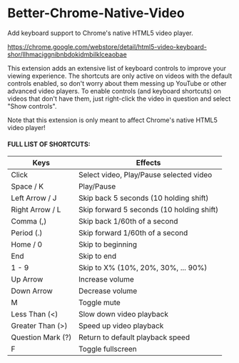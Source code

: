 # Better-Chrome-Native-Video

Add keyboard support to Chrome's native HTML5 video player.

https://chrome.google.com/webstore/detail/html5-video-keyboard-shor/llhmaciggnibnbdokidmbilklceaobae

This extension adds an extensive list of keyboard controls to improve your viewing experience. The shortcuts are only active on videos with the default controls enabled, so don't worry about them messing up YouTube or other advanced video players. To enable controls (and keyboard shortcuts) on videos that don't have them, just right-click the video in question and select "Show controls".

Note that this extension is only meant to affect Chrome's native HTML5 video player!

#### FULL LIST OF SHORTCUTS:

| Keys              | Effects                                   |
| ----------------- | ----------------------------------------- |
| Click             | Select video, Play/Pause selected video   |
| Space / K         | Play/Pause                                |
| Left Arrow / J    | Skip back 5 seconds (10 holding shift)    |
| Right Arrow / L   | Skip forward 5 seconds (10 holding shift) |
| Comma (,)         | Skip back 1/60th of a second              |
| Period (.)        | Skip forward 1/60th of a second           |
| Home / 0          | Skip to beginning                         |
| End               | Skip to end                               |
| 1 - 9             | Skip to X% (10%, 20%, 30%, ... 90%)       |
| Up Arrow          | Increase volume                           |
| Down Arrow        | Decrease volume                           |
| M                 | Toggle mute                               |
| Less Than (<)     | Slow down video playback                  |
| Greater Than (>)  | Speed up video playback                   |
| Question Mark (?) | Return to default playback speed          |
| F                 | Toggle fullscreen                         |
